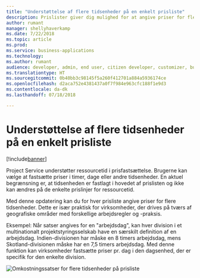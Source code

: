 ```yaml
---
title: "Understøttelse af flere tidsenheder på en enkelt prisliste"
description: Prislister giver dig mulighed for at angive priser for flere tidsenheder
author: rumant
manager: shellyhaverkamp
ms.date: 7/22/2018
ms.topic: article
ms.prod: 
ms.service: business-applications
ms.technology: 
ms.author: rumant
audience: developer, admin, end user, citizen developer, customizer, business analyst, IT pro
ms.translationtype: HT
ms.sourcegitcommit: 0b40bb3c98145f5a260f412701a884a5936174ce
ms.openlocfilehash: d2aca752e4381437a0f7f984e963cfc188f1e9d3
ms.contentlocale: da-dk
ms.lasthandoff: 07/18/2018

---
```

#   <a name="support-for-multiple-time-units-on-a-single-price-list"></a>Understøttelse af flere tidsenheder på en enkelt prisliste


[!include[banner](../../../../includes/banner.md)]

Project Service understøtter ressourcetid i prisfastsættelse. Brugerne kan vælge at fastsætte priser i timer, dage eller andre tidsenheder. En aktuel begrænsning er, at tidsenheden er fastlagt i hovedet af prislisten og ikke kan ændres på de enkelte prislinjer for ressourcetid. 

Med denne opdatering kan du for hver prisliste angive priser for flere tidsenheder. Dette er især praktisk for virksomheder, der drives på tværs af geografiske områder med forskellige arbejdsregler og -praksis. 

Eksempel: Når satser angives for en "arbejdsdag", kan hver division i et multinationalt projektstyringsselskab have en særskilt definition af en arbejdsdag. Indien-divisionen har måske en 8 timers arbejdsdag, mens Skotland-divisionen måske har en 7,5 timers arbejdsdag. Med denne funktion kan virksomheder fastsætte priser pr. dag i den dagsenhed, der er specifik for den enkelte division.

![Omkostningssatser for flere tidsenheder på prisliste](media/multiple-time-unit-on-pricelist.png "Omkostningssatser for flere tidsenheder på prisliste")
<!-- Picture 2 -->

